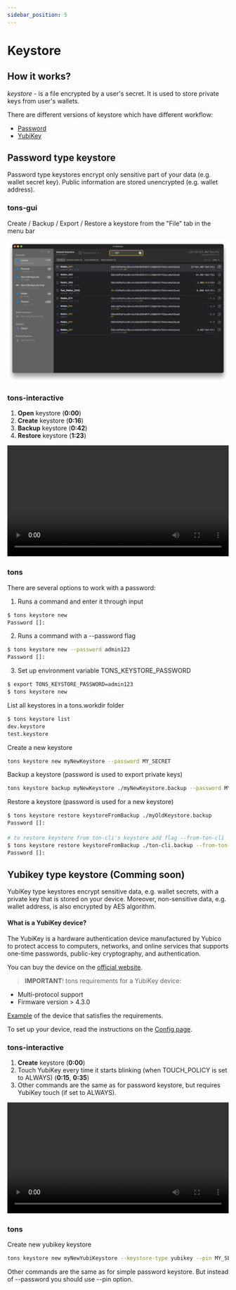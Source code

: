 ```yaml
---
sidebar_position: 5
---
```


# Keystore


## How it works?

*keystore* - is a file encrypted by a user's secret.
It is used to store private keys from user's wallets.


There are different versions of keystore which have different workflow:
- [Password](#password-type-keystore)
- [YubiKey](#yubikey-type-keystore)

## Password type keystore

Password type keystores encrypt only sensitive part of your data (e.g. wallet secret key). 
Public information are stored unencrypted (e.g. wallet address).

### tons-gui

Create / Backup / Export / Restore a keystore from the "File" tab in the menu bar

![tons-gui-create-new-keystore](/img/gui.png) 


### tons-interactive


1. **Open** keystore (**0:00**) <br />
2. **Create** keystore (**0:16**) <br />
3. **Backup** keystore (**0:42**) <br /> 
4. **Restore** keystore (**1:23**)


<video controls width="100%" height="auto">
  <source src="https://tonfactory.github.io/tons-docs/vid/tons-interactive-keystores.mov" type="video/mp4" />
</video>



### tons


There are several options to work with a password:
1. Runs a command and enter it through input
```bash
$ tons keystore new
Password []: 
```
2. Runs a command with a --password flag
```bash
$ tons keystore new --password admin123
Password []: 
```
3. Set up environment variable TONS_KEYSTORE_PASSWORD
```bash
$ export TONS_KEYSTORE_PASSWORD=admin123
$ tons keystore new
```


List all keystores in a tons.workdir folder
```bash
$ tons keystore list
dev.keystore
test.keystore
```

Create a new keystore
```bash
tons keystore new myNewKeystore --password MY_SECRET
```

Backup a keystore (password is used to export private keys)
```bash
tons keystore backup myNewKeystore ./myNewKeystore.backup --password MY_SECRET
```


Restore a keystore (password is used for a new keystore)
```bash
$ tons keystore restore keystoreFromBackup ./myOldKeystore.backup
Password []: 

# to restore keystore from ton-cli's keystore add flag --from-ton-cli
$ tons keystore restore keystoreFromBackup ./ton-cli.backup --from-ton-cli
Password []: 
```


## Yubikey type keystore (Comming soon)

YubiKey type keystores encrypt sensitive data, e.g. wallet secrets, with a private key that is stored on your device.
Moreover, non-sensitive data, e.g. wallet address, is also encrypted by AES algorithm.

#### What is a YubiKey device?

The YubiKey is a hardware authentication device manufactured by Yubico to protect access to computers, networks, 
and online services that supports one-time passwords, public-key cryptography, and authentication.


You can buy the device on the [official website](https://www.yubico.com/us/store/).

> **IMPORTANT**! tons requirements for a YubiKey device:
- Multi-protocol support
- Firmware version > 4.3.0

[Example](https://www.yubico.com/us/product/yubikey-5-series/yubikey-5-nfc/) of the device that satisfies the requirements. 


To set up your device, read the instructions on the [Config page](/config#yubikey).



### tons-interactive


1. **Create** keystore (**0:00**) <br />
2. Touch YubiKey every time it starts blinking (when TOUCH_POLICY is set to ALWAYS) (**0:15**, **0:35**) <br /> 
3. Other commands are the same as for password keystore, but requires YubiKey touch (if set to ALWAYS).


<video controls width="100%" height="auto">
  <source src="https://tonfactory.github.io/tons-docs/vid/tons-interactive-yubikey-keystore.mov" type="video/mp4" />
</video>


### tons

Create new yubikey keystore
```bash
tons keystore new myNewYubiKeystore --keystore-type yubikey --pin MY_SECRET
```

Other commands are the same as for simple password keystore. But instead of --password you should use --pin option.
